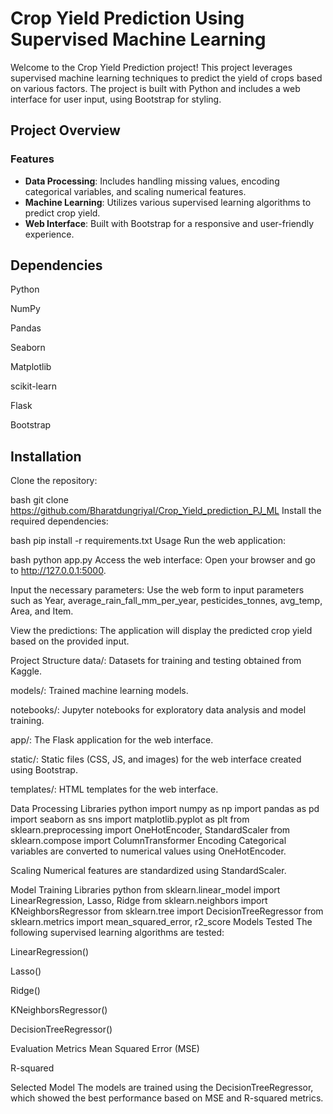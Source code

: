 # Crop Yield Prediction Using Supervised Machine Learning

Welcome to the Crop Yield Prediction project! This project leverages supervised machine learning techniques to predict the yield of crops based on various factors. The project is built with Python and includes a web interface for user input, using Bootstrap for styling.

## Project Overview

### **Features**

- **Data Processing**: Includes handling missing values, encoding categorical variables, and scaling numerical features.
- **Machine Learning**: Utilizes various supervised learning algorithms to predict crop yield.
- **Web Interface**: Built with Bootstrap for a responsive and user-friendly experience.

## Dependencies
Python

NumPy

Pandas

Seaborn

Matplotlib

scikit-learn

Flask

Bootstrap

## Installation
Clone the repository:

bash
git clone https://github.com/Bharatdungriyal/Crop_Yield_prediction_PJ_ML
Install the required dependencies:

bash
pip install -r requirements.txt
Usage
Run the web application:

bash
python app.py
Access the web interface: Open your browser and go to http://127.0.0.1:5000.

Input the necessary parameters: Use the web form to input parameters such as Year, average_rain_fall_mm_per_year, pesticides_tonnes, avg_temp, Area, and Item.

View the predictions: The application will display the predicted crop yield based on the provided input.

Project Structure
data/: Datasets for training and testing obtained from Kaggle.

models/: Trained machine learning models.

notebooks/: Jupyter notebooks for exploratory data analysis and model training.

app/: The Flask application for the web interface.

static/: Static files (CSS, JS, and images) for the web interface created using Bootstrap.

templates/: HTML templates for the web interface.

Data Processing
Libraries
python
import numpy as np
import pandas as pd
import seaborn as sns
import matplotlib.pyplot as plt
from sklearn.preprocessing import OneHotEncoder, StandardScaler
from sklearn.compose import ColumnTransformer
Encoding
Categorical variables are converted to numerical values using OneHotEncoder.

Scaling
Numerical features are standardized using StandardScaler.

Model Training
Libraries
python
from sklearn.linear_model import LinearRegression, Lasso, Ridge
from sklearn.neighbors import KNeighborsRegressor
from sklearn.tree import DecisionTreeRegressor
from sklearn.metrics import mean_squared_error, r2_score
Models Tested
The following supervised learning algorithms are tested:

LinearRegression()

Lasso()

Ridge()

KNeighborsRegressor()

DecisionTreeRegressor()

Evaluation Metrics
Mean Squared Error (MSE)

R-squared

Selected Model
The models are trained using the DecisionTreeRegressor, which showed the best performance based on MSE and R-squared metrics.
